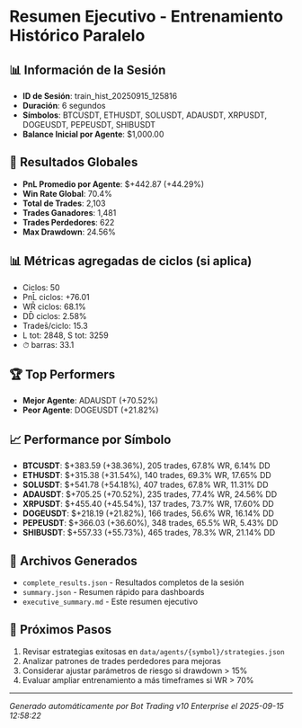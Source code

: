 # Resumen Ejecutivo - Entrenamiento Histórico Paralelo

## 📊 Información de la Sesión
- **ID de Sesión**: train_hist_20250915_125816
- **Duración**: 6 segundos
- **Símbolos**: BTCUSDT, ETHUSDT, SOLUSDT, ADAUSDT, XRPUSDT, DOGEUSDT, PEPEUSDT, SHIBUSDT
- **Balance Inicial por Agente**: $1,000.00

## 🎯 Resultados Globales
- **PnL Promedio por Agente**: $+442.87 (+44.29%)
- **Win Rate Global**: 70.4%
- **Total de Trades**: 2,103
- **Trades Ganadores**: 1,481
- **Trades Perdedores**: 622
- **Max Drawdown**: 24.56%

## 📊 Métricas agregadas de ciclos (si aplica)
- Ciclos: 50
- PnL̄ ciclos: +76.01
- WR̄ ciclos: 68.1%
- DD̄ ciclos: 2.58%
- Trades̄/ciclo: 15.3
- L tot: 2848, S tot: 3259
- ⏱̄ barras: 33.1


## 🏆 Top Performers
- **Mejor Agente**: ADAUSDT (+70.52%)
- **Peor Agente**: DOGEUSDT (+21.82%)

## 📈 Performance por Símbolo
- **BTCUSDT**: $+383.59 (+38.36%), 205 trades, 67.8% WR, 6.14% DD
- **ETHUSDT**: $+315.38 (+31.54%), 140 trades, 69.3% WR, 17.65% DD
- **SOLUSDT**: $+541.78 (+54.18%), 407 trades, 67.8% WR, 11.31% DD
- **ADAUSDT**: $+705.25 (+70.52%), 235 trades, 77.4% WR, 24.56% DD
- **XRPUSDT**: $+455.40 (+45.54%), 137 trades, 73.7% WR, 17.60% DD
- **DOGEUSDT**: $+218.19 (+21.82%), 166 trades, 56.6% WR, 16.14% DD
- **PEPEUSDT**: $+366.03 (+36.60%), 348 trades, 65.5% WR, 5.43% DD
- **SHIBUSDT**: $+557.33 (+55.73%), 465 trades, 78.3% WR, 21.14% DD

## 📁 Archivos Generados
- `complete_results.json` - Resultados completos de la sesión
- `summary.json` - Resumen rápido para dashboards
- `executive_summary.md` - Este resumen ejecutivo

## 🎯 Próximos Pasos
1. Revisar estrategias exitosas en `data/agents/{symbol}/strategies.json`
2. Analizar patrones de trades perdedores para mejoras
3. Considerar ajustar parámetros de riesgo si drawdown > 15%
4. Evaluar ampliar entrenamiento a más timeframes si WR > 70%

---
*Generado automáticamente por Bot Trading v10 Enterprise el 2025-09-15 12:58:22*
